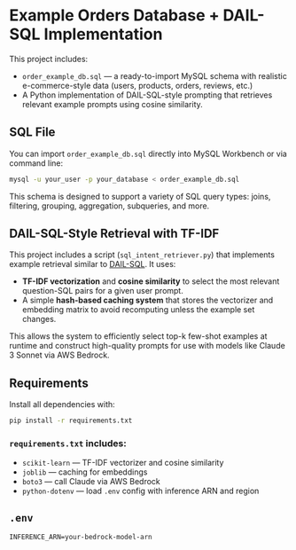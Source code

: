 # Example Orders Database + DAIL-SQL Implementation

This project includes:

- `order_example_db.sql` — a ready-to-import MySQL schema with realistic e-commerce-style data (users, products, orders, reviews, etc.)
- A Python implementation of DAIL-SQL-style prompting that retrieves relevant example prompts using cosine similarity.

## SQL File

You can import `order_example_db.sql` directly into MySQL Workbench or via command line:

```bash
mysql -u your_user -p your_database < order_example_db.sql
```

This schema is designed to support a variety of SQL query types: joins, filtering, grouping, aggregation, subqueries, and more.

## DAIL-SQL-Style Retrieval with TF-IDF

This project includes a script (`sql_intent_retriever.py`) that implements example retrieval similar to [DAIL-SQL](https://arxiv.org/abs/2308.15363). It uses:

* **TF-IDF vectorization** and **cosine similarity** to select the most relevant question-SQL pairs for a given user prompt.
* A simple **hash-based caching system** that stores the vectorizer and embedding matrix to avoid recomputing unless the example set changes.

This allows the system to efficiently select top-k few-shot examples at runtime and construct high-quality prompts for use with models like Claude 3 Sonnet via AWS Bedrock.

## Requirements

Install all dependencies with:

```bash
pip install -r requirements.txt
```

### `requirements.txt` includes:

* `scikit-learn` — TF-IDF vectorizer and cosine similarity
* `joblib` — caching for embeddings
* `boto3` — call Claude via AWS Bedrock
* `python-dotenv` — load `.env` config with inference ARN and region

## `.env`

```
INFERENCE_ARN=your-bedrock-model-arn
```
